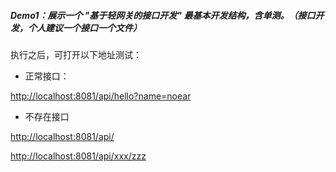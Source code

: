 
##### Demo1：展示一个 "基于轻网关的接口开发" 最基本开发结构，含单测。（接口开发，个人建议一个接口一个文件）

执行之后，可打开以下地址测试：

* 正常接口：

[http://localhost:8081/api/hello?name=noear](http://localhost:8081/api/hello?name=noear)


* 不存在接口

[http://localhost:8081/api/](http://localhost:8081/api/)

[http://localhost:8081/api/xxx/zzz](http://localhost:8081/api/xxx/zzz)

